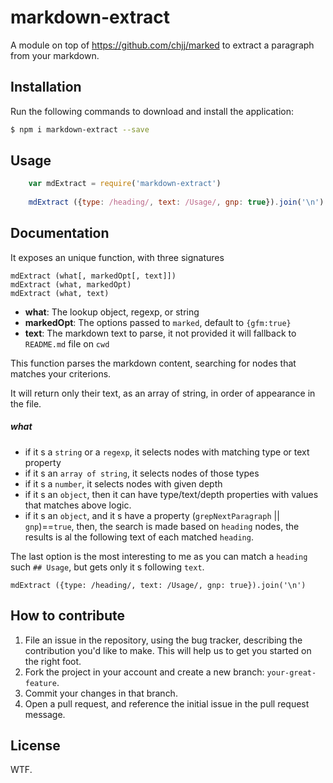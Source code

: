 # markdown-extract

A module on top of https://github.com/chjj/marked to extract a paragraph from your markdown.

## Installation
Run the following commands to download and install the application:

```sh
$ npm i markdown-extract --save
```

## Usage

```js
    var mdExtract = require('markdown-extract')
    
    mdExtract ({type: /heading/, text: /Usage/, gnp: true}).join('\n')
```

## Documentation

It exposes an unique function, with three signatures

    mdExtract (what[, markedOpt[, text]])
    mdExtract (what, markedOpt)
    mdExtract (what, text)
    
* __what__: The lookup object, regexp, or string
* __markedOpt__: The options passed to `marked`, default to `{gfm:true}`
* __text__: The markdown text to parse, it not provided it will fallback to `README.md` file on `cwd`

This function parses the markdown content, searching for nodes that matches your criterions.

It will return only their text, as an array of string, in order of appearance in the file.

##### __what__
* if it s a `string` or a `regexp`, it selects nodes with matching type or text property
* if it s an `array of string`, it selects nodes of those types
* if it s a `number`, it selects nodes with given depth
* if it s an `object`, then it can have type/text/depth properties with values that matches above logic.
* if it s an `object`, and it s have a property (`grepNextParagraph` || `gnp`)==`true`, 
then, the search is made based on `heading` nodes, 
the results is al the following text of each matched `heading`.

The last option is the most interesting to me as you can match a `heading` such `## Usage`, 
but gets only it s following `text`.

```
mdExtract ({type: /heading/, text: /Usage/, gnp: true}).join('\n')
```

## How to contribute

1. File an issue in the repository, using the bug tracker, describing the
   contribution you'd like to make. This will help us to get you started on the
   right foot.
2. Fork the project in your account and create a new branch:
   `your-great-feature`.
3. Commit your changes in that branch.
4. Open a pull request, and reference the initial issue in the pull request
   message.

## License
WTF.

